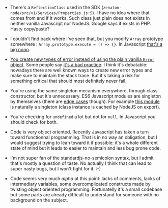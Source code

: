 - There's a `ReflectionClass` used in the SDK (`zenaton-node/src/v1/Services/Properties.js:5`). I have no idea where that comes from and if it works. Such class just plain does not exists in neither vanilla Javascript nor NodeJS. Google says it exists in PHP. Hasty copy/paste?

- I couldn't find back where I've seen that, but you modify `Array` prototype somewhere : `Array.prototype.execute = () => {}`. In Javascript [that's a big nono](https://stackoverflow.com/questions/948358/adding-custom-functions-into-array-prototype).

- [You create new types of error instead of using the plain vanilla `Error` object](https://github.com/zenaton/zenaton-node/tree/master/src/Errors). Some people say [it's a bad practice](https://github.com/i0natan/nodebestpractices#-22-use-only-the-built-in-error-object). I think it's debatable: nowadays there are well known ways to create new error types and make sure to maintain the stack trace. But it's taking a risk for something critical that should most definitely never fail.

- You're using the same singleton mecanism everywhere, through class constructor, but it's unnecessary. ES6 Javascript modules are singleton by themselves (there are [edge cases](https://derickbailey.com/2016/03/09/creating-a-true-singleton-in-node-js-with-es6-symbols/) though). For example [this module](https://github.com/zenaton/zenaton-node/blob/master/src/v1/Workflows/WorkflowManager.js) is naturally a singleton (class instance is cached by NodeJS on export).

- You're checking for `undefined` a lot but not for `null`. In Javascript you should check for both.

- Code is very object oriented. Recently Javascript has taken a turn toward functionnal programming. That is in no way an obligation, but I would suggest trying to lean toward it if possible: it's a whole different state of mind but it leads to easier to maintain and less bug prone code.

- I'm not super fan of the standardjs-no-semicolon syntax, but I admit that's mostly a question of taste. No actually I think that can lead to super nasty bugs, but I won't fight for it. :-)

- Code seems very much _alpha_ at this point: lacks of comments, lacks of intermediary variables, some overcomplicated constructs made by twisting object oriented programming. Fortunatelly it's a small codebase but some parts are already difficult to understand for someone with no background on the subject.
